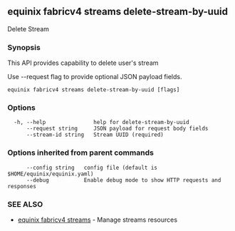 ## equinix fabricv4 streams delete-stream-by-uuid

Delete Stream

### Synopsis

This API provides capability to delete user's stream

Use --request flag to provide optional JSON payload fields.

```
equinix fabricv4 streams delete-stream-by-uuid [flags]
```

### Options

```
  -h, --help               help for delete-stream-by-uuid
      --request string     JSON payload for request body fields
      --stream-id string   Stream UUID (required)
```

### Options inherited from parent commands

```
      --config string   config file (default is $HOME/equinix/equinix.yaml)
      --debug           Enable debug mode to show HTTP requests and responses
```

### SEE ALSO

* [equinix fabricv4 streams](equinix_fabricv4_streams.md)	 - Manage streams resources

